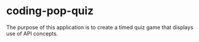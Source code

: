 # coding-pop-quiz

The purpose of this application is to create a timed quiz game that displays use of API concepts.